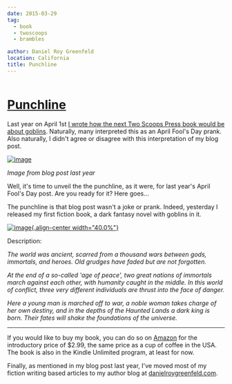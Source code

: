 ```yaml
---
date: 2015-03-29
tag:
  - book
  - twoscoops
  - brambles

author: Daniel Roy Greenfeld
location: California
title: Punchline
---
```


<div class="twelve wide column">
  <h1 class="ui block header">
    <div class="content">
      <a href="/punchline ">Punchline</a>
    </div>
  </h1>
  <p>
    Last year on April 1st
    <a href="https://www.pydanny.com/two-scoops-of-goblins " target="_blank"
      >I wrote how the next Two Scoops Press book would be about goblins</a
    >. Naturally, many interpreted this as an April Fool's Day prank. Also
    naturally, I didn't agree or disagree with this interpretation of my blog
    post.
  </p>
  <p>
    <a href="https://www.pydanny.com/two-scoops-of-goblins " target="_blank"
      ><img
        alt="image"
        src="https://s3.amazonaws.com/pydanny/two-scoops-of-goblins.png"
    /></a>
  </p>
  <p><em>Image from blog post last year</em></p>
  <p>
    Well, it's time to unveil the the punchline, as it were, for last year's
    April Fool's Day post. Are you ready for it? Here goes...
  </p>
  <p>
    The punchline is that blog post wasn't a joke or prank. Indeed, yesterday I
    released my first fiction book, a dark fantasy novel with goblins in it.
  </p>
  <p>
    <a
      href="http://www.amazon.com/into-the-brambles-ebook/dp/B00VC5UQHO/?tag=the-brambles-20"
      target="_blank"
      ><img
        alt="image"
        src="https://www.pydanny.com/static/itb.png"
      />{.align-center width="40.0%"}</a
    >
  </p>
  <p>Description:</p>
  <p>
    <em
      >The world was ancient, scarred from a thousand wars between gods,
      immortals, and heroes. Old grudges have faded but are not forgotten.</em
    >
  </p>
  <p>
    <em
      >At the end of a so-called 'age of peace', two great nations of immortals
      march against each other, with humanity caught in the middle. In this
      world of conflict, three very different individuals are thrust into the
      face of danger.</em
    >
  </p>
  <p>
    <em
      >Here a young man is marched off to war, a noble woman takes charge of her
      own destiny, and in the depths of the Haunted Lands a dark king is born.
      Their fates will shake the foundations of the universe.</em
    >
  </p>

  <hr />
  If you would like to buy my book, you can do so on
  <a
    href="http://www.amazon.com/into-the-brambles-ebook/dp/B00VC5UQHO/?tag=the-brambles-20"
    target="_blank"
    >Amazon</a
  >
  for the introductory price of $2.99, the same price as a cup of coffee in the
  USA. The book is also in the Kindle Unlimited program, at least for now.
  <p>
    Finally, as mentioned in my blog post last year, I've moved most of my
    fiction writing based articles to my author blog at
    <a href="http://danielroygreenfeld.com" target="_blank"
      >danielroygreenfeld.com</a
    >.
  </p>
</div>
